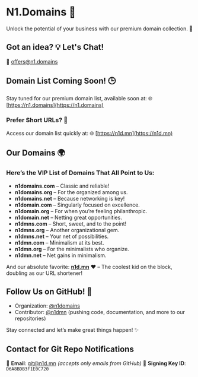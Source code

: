 # N1.Domains 🚀

Unlock the potential of your business with our premium domain collection. 🌟

## Got an idea? 💡 Let's Chat!
📧 [offers@n1.domains](mailto:offers@n1.domains)

## Domain List Coming Soon! 🕒
Stay tuned for our premium domain list, available soon at:
🌐 [https://n1.domains](https://n1.domains)

### Prefer Short URLs? 🔗
Access our domain list quickly at:
🌐 [https://n1d.mn](https://n1d.mn)

## Our Domains 🌍
### Here’s the VIP List of Domains That All Point to Us:
- **n1domains.com** – Classic and reliable!
- **n1domains.org** – For the organized among us.
- **n1domains.net** – Because networking is key!
- **n1domain.com** – Singularly focused on excellence.
- **n1domain.org** – For when you’re feeling philanthropic.
- **n1domain.net** – Netting great opportunities.
- **n1dmns.com** – Short, sweet, and to the point!
- **n1dmns.org** – Another organizational gem.
- **n1dmns.net** – Your net of possibilities.
- **n1dmn.com** – Minimalism at its best.
- **n1dmn.org** – For the minimalists who organize.
- **n1dmn.net** – Net gains in minimalism.

And our absolute favorite: **[n1d.mn](http://n1d.mn)** ❤️ – The coolest kid on the block, doubling as our URL shortener!

## Follow Us on GitHub! 🐙
- Organization: [@n1domains](https://github.com/n1domains)
- Contributor: [@n1dmn](https://github.com/n1dmn) (pushing code, documentation, and more to our repositories)

Stay connected and let’s make great things happen! ✨

## Contact for Git Repo Notifications
📧 **Email**: [git@n1d.mn](mailto:git@n1d.mn) _(accepts only emails from GitHub)_
🔑 **Signing Key ID**: `D6A8BDB3F1E0C720 `
